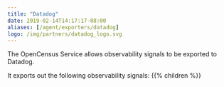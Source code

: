 ```yaml
---
title: "Datadog"
date: 2019-02-14T14:17:17-08:00
aliases: [/agent/exporters/datadog]
logo: /img/partners/datadog_logo.svg
---
```


The OpenCensus Service allows observability signals to be exported to Datadog.

It exports out the following observability signals:
{{% children %}}
